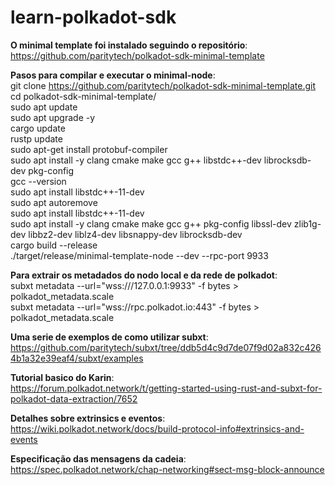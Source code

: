 # learn-polkadot-sdk


**O minimal template foi instalado seguindo o repositório**:
<br> https://github.com/paritytech/polkadot-sdk-minimal-template

**Pasos para compilar e executar o minimal-node**:
<br> git clone https://github.com/paritytech/polkadot-sdk-minimal-template.git
<br> cd polkadot-sdk-minimal-template/
<br> sudo apt update
<br> sudo apt upgrade -y
<br> cargo update
<br> rustp update
<br> sudo apt-get install protobuf-compiler
<br> sudo apt install -y clang cmake make gcc g++ libstdc++-dev librocksdb-dev pkg-config
<br> gcc --version
<br> sudo apt install libstdc++-11-dev
<br> sudo apt autoremove
<br> sudo apt install libstdc++-11-dev
<br> sudo apt install -y clang cmake make gcc g++ pkg-config libssl-dev zlib1g-dev libbz2-dev liblz4-dev libsnappy-dev librocksdb-dev
<br> cargo build --release
<br> ./target/release/minimal-template-node --dev --rpc-port 9933

**Para extrair os metadados do nodo local e da rede de polkadot**:
<br> subxt metadata --url="wss:///127.0.0.1:9933" -f bytes > polkadot_metadata.scale
<br> subxt metadata --url="wss://rpc.polkadot.io:443" -f bytes > polkadot_metadata.scale


**Uma serie de exemplos de como utilizar subxt**:
<br> https://github.com/paritytech/subxt/tree/ddb5d4c9d7de07f9d02a832c4264b1a32e39eaf4/subxt/examples


**Tutorial basico do Karin**:
<br> https://forum.polkadot.network/t/getting-started-using-rust-and-subxt-for-polkadot-data-extraction/7652


**Detalhes sobre extrinsics e eventos**:
<br> https://wiki.polkadot.network/docs/build-protocol-info#extrinsics-and-events


**Especificação das mensagens da cadeia**:
<br> https://spec.polkadot.network/chap-networking#sect-msg-block-announce


